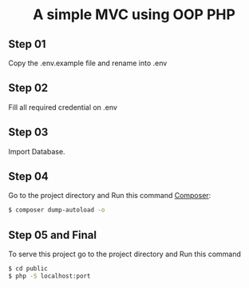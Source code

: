 # <h1 align="center"> A simple MVC using OOP PHP</h1>


## Step 01

Copy the .env.example file and rename into .env

## Step 02

Fill all required credential on .env

## Step 03

Import Database.


## Step 04

Go to the project directory and Run this command [Composer](https://getcomposer.org/):

```bash
$ composer dump-autoload -o
```

## Step 05 and Final

To serve this project go to the project directory and Run this command

```bash
$ cd public
$ php -S localhost:port
```





